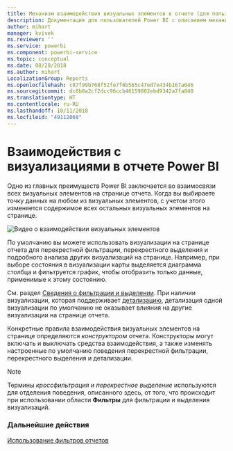 ```yaml
---
title: Механизм взаимодействия визуальных элементов в отчете (для пользователей отчетов)
description: Документация для пользователей Power BI с описанием механизма взаимодействия визуальных элементов на странице отчета.
author: mihart
manager: kvivek
ms.reviewer: ''
ms.service: powerbi
ms.component: powerbi-service
ms.topic: conceptual
ms.date: 08/28/2018
ms.author: mihart
LocalizationGroup: Reports
ms.openlocfilehash: c87f99b768f52fe7f6b565c47ed7e434b167a046
ms.sourcegitcommit: dc8b8a2cf2dcc96ccb46159802ebd9342a7fa840
ms.translationtype: HT
ms.contentlocale: ru-RU
ms.lasthandoff: 10/11/2018
ms.locfileid: "49112068"
---
```

# <a name="visualization-interactions-in-a-power-bi-report"></a>Взаимодействия с визуализациями в отчете Power BI
Одно из главных преимуществ Power BI заключается во взаимосвязи всех визуальных элементов на странице отчета. Когда вы выбираете точку данных на любом из визуальных элементов, с учетом этого изменяется содержимое всех остальных визуальных элементов на странице. 

![Видео о взаимодействии визуальных элементов](media/end-user-interactions/interactions.gif)

По умолчанию вы можете использовать визуализации на странице отчета для перекрестной фильтрации, перекрестного выделения и подробного анализа других визуализаций на странице. Например, при выборе состояния в визуализации карты выделяется диаграмма столбца и фильтруется график, чтобы отобразить только данные, применимые к этому состоянию.

См. раздел [Сведения о фильтрации и выделении](../power-bi-reports-filters-and-highlighting.md). При наличии визуализации, которая поддерживает [детализацию](../power-bi-visualization-drill-down.md), детализация одной визуализации по умолчанию не оказывает влияния на другие визуализации на странице отчета. 

Конкретные правила взаимодействия визуальных элементов на странице определяются *конструктором* отчета. Конструкторы могут включать и выключать средства взаимодействия, а также изменять настроенные по умолчанию поведения перекрестной фильтрации, перекрестного выделения и детализации.
  
> [!NOTE]
> Термины *кроссфильтрация* и *перекрестное выделение* используются для отделения поведения, описанного здесь, от того, что происходит при использовании области **Фильтры** для фильтрации и выделения визуализаций.  

### <a name="next-steps"></a>Дальнейшие действия
[Использование фильтров отчетов](../power-bi-how-to-report-filter.md)
